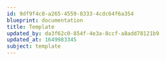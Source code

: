 ```yaml
---
id: 9df9f4c8-a265-4559-8333-4cdc64f6a354
blueprint: documentation
title: Template
updated_by: da3f62c0-854f-4e3a-8ccf-a8add78121b9
updated_at: 1649983345
subject: template
---
```

